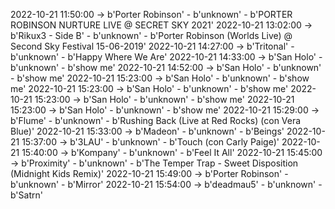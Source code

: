 2022-10-21 11:50:00 -> b'Porter Robinson' - b'unknown' - b'PORTER ROBINSON NURTURE LIVE @ SECRET SKY 2021'
2022-10-21 13:02:00 -> b'Rikux3 - Side B' - b'unknown' - b'Porter Robinson (Worlds Live) @ Second Sky Festival 15-06-2019'
2022-10-21 14:27:00 -> b'Tritonal' - b'unknown' - b'Happy Where We Are'
2022-10-21 14:33:00 -> b'San Holo' - b'unknown' - b'show me'
2022-10-21 14:52:00 -> b'San Holo' - b'unknown' - b'show me'
2022-10-21 15:23:00 -> b'San Holo' - b'unknown' - b'show me'
2022-10-21 15:23:00 -> b'San Holo' - b'unknown' - b'show me'
2022-10-21 15:23:00 -> b'San Holo' - b'unknown' - b'show me'
2022-10-21 15:23:00 -> b'San Holo' - b'unknown' - b'show me'
2022-10-21 15:29:00 -> b'Flume' - b'unknown' - b'Rushing Back (Live at Red Rocks) (con Vera Blue)'
2022-10-21 15:33:00 -> b'Madeon' - b'unknown' - b'Beings'
2022-10-21 15:37:00 -> b'3LAU' - b'unknown' - b'Touch (con Carly Paige)'
2022-10-21 15:40:00 -> b'Kompany' - b'unknown' - b'Feel It All'
2022-10-21 15:45:00 -> b'Proximity' - b'unknown' - b'The Temper Trap - Sweet Disposition (Midnight Kids Remix)'
2022-10-21 15:49:00 -> b'Porter Robinson' - b'unknown' - b'Mirror'
2022-10-21 15:54:00 -> b'deadmau5' - b'unknown' - b'Satrn'
